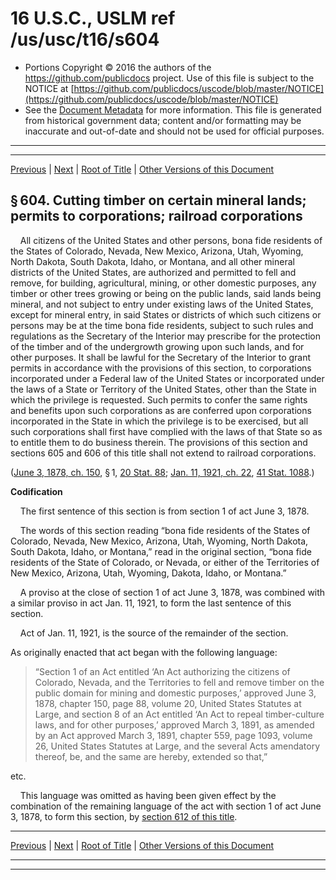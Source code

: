 ---
---

# 16 U.S.C., USLM ref /us/usc/t16/s604

* Portions Copyright © 2016 the authors of the https://github.com/publicdocs project.
  Use of this file is subject to the NOTICE at [https://github.com/publicdocs/uscode/blob/master/NOTICE](https://github.com/publicdocs/uscode/blob/master/NOTICE)
* See the [Document Metadata](././../../../..//README.md) for more information.
  This file is generated from historical government data; content and/or formatting may be inaccurate and out-of-date and should not be used for official purposes.

----------
----------

[Previous](./../../../..//us/usc/t16/ch4/m__us_usc_t16_s603.md) | [Next](./../../../..//us/usc/t16/ch4/m__us_usc_t16_s605.md) | [Root of Title](./../../../../) | [Other Versions of this Document](https://publicdocs.github.io/go/links?ns=uslm&ref=%2Fus%2Fusc%2Ft16%2Fs604)

## § 604. Cutting timber on certain mineral lands; permits to corporations; railroad corporations

    All citizens of the United States and other persons, bona fide residents of the States of Colorado, Nevada, New Mexico, Arizona, Utah, Wyoming, North Dakota, South Dakota, Idaho, or Montana, and all other mineral districts of the United States, are authorized and permitted to fell and remove, for building, agricultural, mining, or other domestic purposes, any timber or other trees growing or being on the public lands, said lands being mineral, and not subject to entry under existing laws of the United States, except for mineral entry, in said States or districts of which such citizens or persons may be at the time bona fide residents, subject to such rules and regulations as the Secretary of the Interior may prescribe for the protection of the timber and of the undergrowth growing upon such lands, and for other purposes. It shall be lawful for the Secretary of the Interior to grant permits in accordance with the provisions of this section, to corporations incorporated under a Federal law of the United States or incorporated under the laws of a State or Territory of the United States, other than the State in which the privilege is requested. Such permits to confer the same rights and benefits upon such corporations as are conferred upon corporations incorporated in the State in which the privilege is to be exercised, but all such corporations shall first have complied with the laws of that State so as to entitle them to do business therein. The provisions of this section and sections 605 and 606 of this title shall not extend to railroad corporations.

([June 3, 1878, ch. 150][/us/act/1878-06-03/ch150], § 1, [20 Stat. 88][/us/stat/20/88]; [Jan. 11, 1921, ch. 22][/us/act/1921-01-11/ch22], [41 Stat. 1088][/us/stat/41/1088].)

 __Codification__ 

    The first sentence of this section is from section 1 of act June 3, 1878.

    The words of this section reading “bona fide residents of the States of Colorado, Nevada, New Mexico, Arizona, Utah, Wyoming, North Dakota, South Dakota, Idaho, or Montana,” read in the original section, “bona fide residents of the State of Colorado, or Nevada, or either of the Territories of New Mexico, Arizona, Utah, Wyoming, Dakota, Idaho, or Montana.”

    A proviso at the close of section 1 of act June 3, 1878, was combined with a similar proviso in act Jan. 11, 1921, to form the last sentence of this section.

    Act of Jan. 11, 1921, is the source of the remainder of the section.

As originally enacted that act began with the following language: 

> “Section 1 of an Act entitled ‘An Act authorizing the citizens of Colorado, Nevada, and the Territories to fell and remove timber on the public domain for mining and domestic purposes,’ approved June 3, 1878, chapter 150, page 88, volume 20, United States Statutes at Large, and section 8 of an Act entitled ‘An Act to repeal timber-culture laws, and for other purposes,’ approved March 3, 1891, as amended by an Act approved March 3, 1891, chapter 559, page 1093, volume 26, United States Statutes at Large, and the several Acts amendatory thereof, be, and the same are hereby, extended so that,”

 etc.

    This language was omitted as having been given effect by the combination of the remaining language of the act with section 1 of act June 3, 1878, to form this section, by [section 612 of this title][/us/usc/t16/s612].

----------

[Previous](./../../../..//us/usc/t16/ch4/m__us_usc_t16_s603.md) | [Next](./../../../..//us/usc/t16/ch4/m__us_usc_t16_s605.md) | [Root of Title](./../../../../) | [Other Versions of this Document](https://publicdocs.github.io/go/links?ns=uslm&ref=%2Fus%2Fusc%2Ft16%2Fs604)

----------
----------

[/us/act/1878-06-03/ch150]: https://publicdocs.github.io/go/links?ns=uslm&ref=%2Fus%2Fact%2F1878-06-03%2Fch150
[/us/stat/20/88]: https://publicdocs.github.io/go/links?ns=uslm&ref=%2Fus%2Fstat%2F20%2F88
[/us/act/1921-01-11/ch22]: https://publicdocs.github.io/go/links?ns=uslm&ref=%2Fus%2Fact%2F1921-01-11%2Fch22
[/us/stat/41/1088]: https://publicdocs.github.io/go/links?ns=uslm&ref=%2Fus%2Fstat%2F41%2F1088
[/us/usc/t16/s612]: https://publicdocs.github.io/go/links?ns=uslm&ref=%2Fus%2Fusc%2Ft16%2Fs612


